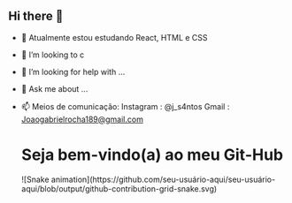 ## Hi there 👋


- 🌱 Atualmente estou estudando React, HTML e CSS
- 👯 I’m looking to c
- 🤔 I’m looking for help with ...
- 💬 Ask me about ...
- 📫 Meios de comunicação: Instagram : @j_s4ntos
                       Gmail : Joaogabrielrocha189@gmail.com

  <h1>Seja bem-vindo(a) ao meu Git-Hub</h1>
     ![Snake animation](https://github.com/seu-usuário-aqui/seu-usuário-aqui/blob/output/github-contribution-grid-snake.svg)

<img>
